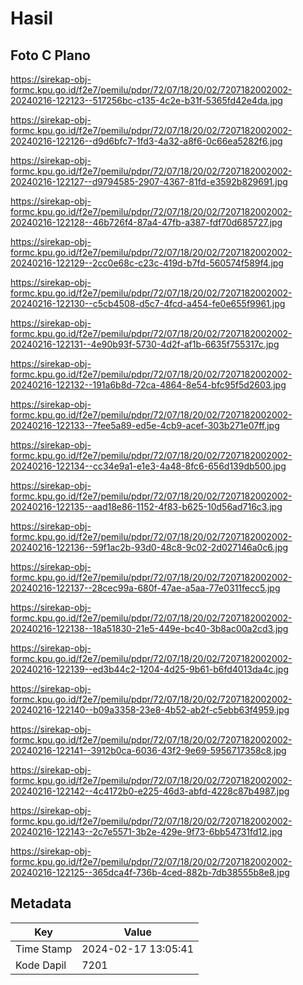 # Hasil

## Foto C Plano

https://sirekap-obj-formc.kpu.go.id/f2e7/pemilu/pdpr/72/07/18/20/02/7207182002002-20240216-122123--517256bc-c135-4c2e-b31f-5365fd42e4da.jpg

https://sirekap-obj-formc.kpu.go.id/f2e7/pemilu/pdpr/72/07/18/20/02/7207182002002-20240216-122126--d9d6bfc7-1fd3-4a32-a8f6-0c66ea5282f6.jpg

https://sirekap-obj-formc.kpu.go.id/f2e7/pemilu/pdpr/72/07/18/20/02/7207182002002-20240216-122127--d9794585-2907-4367-81fd-e3592b829691.jpg

https://sirekap-obj-formc.kpu.go.id/f2e7/pemilu/pdpr/72/07/18/20/02/7207182002002-20240216-122128--46b726f4-87a4-47fb-a387-fdf70d685727.jpg

https://sirekap-obj-formc.kpu.go.id/f2e7/pemilu/pdpr/72/07/18/20/02/7207182002002-20240216-122129--2cc0e68c-c23c-419d-b7fd-560574f589f4.jpg

https://sirekap-obj-formc.kpu.go.id/f2e7/pemilu/pdpr/72/07/18/20/02/7207182002002-20240216-122130--c5cb4508-d5c7-4fcd-a454-fe0e655f9961.jpg

https://sirekap-obj-formc.kpu.go.id/f2e7/pemilu/pdpr/72/07/18/20/02/7207182002002-20240216-122131--4e90b93f-5730-4d2f-af1b-6635f755317c.jpg

https://sirekap-obj-formc.kpu.go.id/f2e7/pemilu/pdpr/72/07/18/20/02/7207182002002-20240216-122132--191a6b8d-72ca-4864-8e54-bfc95f5d2603.jpg

https://sirekap-obj-formc.kpu.go.id/f2e7/pemilu/pdpr/72/07/18/20/02/7207182002002-20240216-122133--7fee5a89-ed5e-4cb9-acef-303b271e07ff.jpg

https://sirekap-obj-formc.kpu.go.id/f2e7/pemilu/pdpr/72/07/18/20/02/7207182002002-20240216-122134--cc34e9a1-e1e3-4a48-8fc6-656d139db500.jpg

https://sirekap-obj-formc.kpu.go.id/f2e7/pemilu/pdpr/72/07/18/20/02/7207182002002-20240216-122135--aad18e86-1152-4f83-b625-10d56ad716c3.jpg

https://sirekap-obj-formc.kpu.go.id/f2e7/pemilu/pdpr/72/07/18/20/02/7207182002002-20240216-122136--59f1ac2b-93d0-48c8-9c02-2d027146a0c6.jpg

https://sirekap-obj-formc.kpu.go.id/f2e7/pemilu/pdpr/72/07/18/20/02/7207182002002-20240216-122137--28cec99a-680f-47ae-a5aa-77e0311fecc5.jpg

https://sirekap-obj-formc.kpu.go.id/f2e7/pemilu/pdpr/72/07/18/20/02/7207182002002-20240216-122138--18a51830-21e5-449e-bc40-3b8ac00a2cd3.jpg

https://sirekap-obj-formc.kpu.go.id/f2e7/pemilu/pdpr/72/07/18/20/02/7207182002002-20240216-122139--ed3b44c2-1204-4d25-9b61-b6fd4013da4c.jpg

https://sirekap-obj-formc.kpu.go.id/f2e7/pemilu/pdpr/72/07/18/20/02/7207182002002-20240216-122140--b09a3358-23e8-4b52-ab2f-c5ebb63f4959.jpg

https://sirekap-obj-formc.kpu.go.id/f2e7/pemilu/pdpr/72/07/18/20/02/7207182002002-20240216-122141--3912b0ca-6036-43f2-9e69-5956717358c8.jpg

https://sirekap-obj-formc.kpu.go.id/f2e7/pemilu/pdpr/72/07/18/20/02/7207182002002-20240216-122142--4c4172b0-e225-46d3-abfd-4228c87b4987.jpg

https://sirekap-obj-formc.kpu.go.id/f2e7/pemilu/pdpr/72/07/18/20/02/7207182002002-20240216-122143--2c7e5571-3b2e-429e-9f73-6bb54731fd12.jpg

https://sirekap-obj-formc.kpu.go.id/f2e7/pemilu/pdpr/72/07/18/20/02/7207182002002-20240216-122125--365dca4f-736b-4ced-882b-7db38555b8e8.jpg


## Metadata

| Key        | Value               |
| ---------- | ------------------- |
| Time Stamp | 2024-02-17 13:05:41 |
| Kode Dapil | 7201                |



